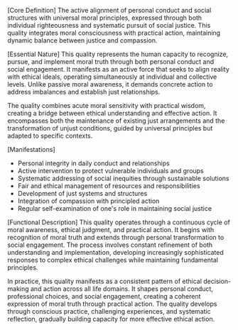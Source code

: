 [Core Definition]
The active alignment of personal conduct and social structures with universal moral principles, expressed through both individual righteousness and systematic pursuit of social justice. This quality integrates moral consciousness with practical action, maintaining dynamic balance between justice and compassion.

[Essential Nature]
This quality represents the human capacity to recognize, pursue, and implement moral truth through both personal conduct and social engagement. It manifests as an active force that seeks to align reality with ethical ideals, operating simultaneously at individual and collective levels. Unlike passive moral awareness, it demands concrete action to address imbalances and establish just relationships.

The quality combines acute moral sensitivity with practical wisdom, creating a bridge between ethical understanding and effective action. It encompasses both the maintenance of existing just arrangements and the transformation of unjust conditions, guided by universal principles but adapted to specific contexts.

[Manifestations]
- Personal integrity in daily conduct and relationships
- Active intervention to protect vulnerable individuals and groups
- Systematic addressing of social inequities through sustainable solutions
- Fair and ethical management of resources and responsibilities
- Development of just systems and structures
- Integration of compassion with principled action
- Regular self-examination of one's role in maintaining social justice

[Functional Description]
This quality operates through a continuous cycle of moral awareness, ethical judgment, and practical action. It begins with recognition of moral truth and extends through personal transformation to social engagement. The process involves constant refinement of both understanding and implementation, developing increasingly sophisticated responses to complex ethical challenges while maintaining fundamental principles.

In practice, this quality manifests as a consistent pattern of ethical decision-making and action across all life domains. It shapes personal conduct, professional choices, and social engagement, creating a coherent expression of moral truth through practical action. The quality develops through conscious practice, challenging experiences, and systematic reflection, gradually building capacity for more effective ethical action.